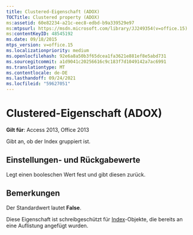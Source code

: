 ```yaml
---
title: Clustered-Eigenschaft (ADOX)
TOCTitle: Clustered property (ADOX)
ms:assetid: 60e82234-a21c-eec8-edbd-b9a339529e97
ms:mtpsurl: https://msdn.microsoft.com/library/JJ249354(v=office.15)
ms:contentKeyID: 48545192
ms.date: 09/18/2015
mtps_version: v=office.15
ms.localizationpriority: medium
ms.openlocfilehash: 92e6a8a50b3f65dcea1fa3621e881ef8e5abd731
ms.sourcegitcommit: a1d9041c20256616c9c183f7d1049142a7ac6991
ms.translationtype: MT
ms.contentlocale: de-DE
ms.lasthandoff: 09/24/2021
ms.locfileid: "59627051"
---
```

# <a name="clustered-property-adox"></a>Clustered-Eigenschaft (ADOX)


**Gilt für**: Access 2013, Office 2013

Gibt an, ob der Index gruppiert ist.

## <a name="settings-and-return-values"></a>Einstellungen- und Rückgabewerte

Legt einen booleschen Wert fest und gibt diesen zurück.

## <a name="remarks"></a>Bemerkungen

Der Standardwert lautet **False**.

Diese Eigenschaft ist schreibgeschützt für [Index](index-object-adox.md)-Objekte, die bereits an eine Auflistung angefügt wurden.


